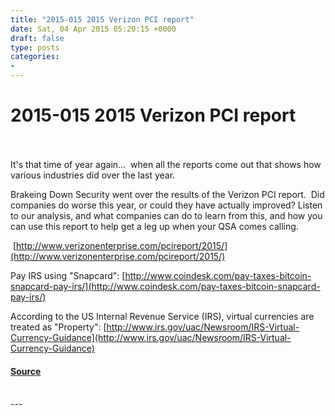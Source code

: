 ```yaml
---
title: "2015-015 2015 Verizon PCI report"
date: Sat, 04 Apr 2015 05:20:15 +0000
draft: false
type: posts
categories: 
- 
---
```

# 2015-015 2015 Verizon PCI report

<br/>

<br/>
It's that time of year again...  when all the reports come out that shows how various industries did over the last year.

Brakeing Down Security went over the results of the Verizon PCI report.  Did companies do worse this year, or could they have actually improved? Listen to our analysis, and what companies can do to learn from this, and how you can use this report to help get a leg up when your QSA comes calling.

 [http://www.verizonenterprise.com/pcireport/2015/](http://www.verizonenterprise.com/pcireport/2015/)

Pay IRS using "Snapcard": [http://www.coindesk.com/pay-taxes-bitcoin-snapcard-pay-irs/](http://www.coindesk.com/pay-taxes-bitcoin-snapcard-pay-irs/)

According to the US Internal Revenue Service (IRS), virtual currencies are treated as "Property": [http://www.irs.gov/uac/Newsroom/IRS-Virtual-Currency-Guidance](http://www.irs.gov/uac/Newsroom/IRS-Virtual-Currency-Guidance)

#### [Source](https://traffic.libsyn.com/secure/brakeingsecurity/2015-015-VZ_PCI_Report.mp3)

<br/>
---
